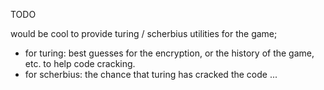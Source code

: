 TODO

would be cool to provide turing / scherbius utilities for the game;
- for turing: best guesses for the encryption, or the history of the game, etc. to help code cracking.
- for scherbius: the chance that turing has cracked the code ...